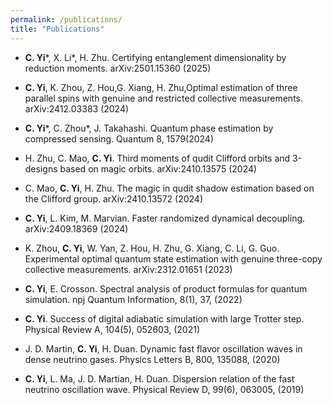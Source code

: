 ```yaml
---
permalink: /publications/
title: "Publications"
---
```


- **C. Yi**\*, X. Li\*, H. Zhu. Certifying entanglement dimensionality by reduction moments. arXiv:2501.15360
(2025)

- **C. Yi**, K. Zhou, Z. Hou,G. Xiang, H. Zhu,Optimal estimation of three parallel spins with genuine and restricted
collective measurements. arXiv:2412.03383 (2024)

- **C. Yi**\*, C. Zhou\*, J. Takahashi. Quantum phase estimation by compressed sensing. Quantum 8, 1579(2024)

- H. Zhu, C. Mao, **C. Yi**. Third moments of qudit Clifford orbits and 3-designs based on magic orbits. arXiv:2410.13575
(2024)

- C. Mao, **C. Yi**, H. Zhu. The magic in qudit shadow estimation based on the Clifford group. arXiv:2410.13572
(2024)

- **C. Yi**, L. Kim, M. Marvian. Faster randomized dynamical decoupling. arXiv:2409.18369 (2024)

- K. Zhou, **C. Yi**, W. Yan, Z. Hou, H. Zhu, G. Xiang, C. Li, G. Guo. Experimental optimal quantum state
estimation with genuine three-copy collective measurements. arXiv:2312.01651 (2023)

- **C. Yi**, E. Crosson. Spectral analysis of product formulas for quantum simulation. npj Quantum Information,
8(1), 37, (2022)

- **C. Yi**. Success of digital adiabatic simulation with large Trotter step. Physical Review A, 104(5), 052603,
(2021)

- J. D. Martin, **C. Yi**, H. Duan. Dynamic fast flavor oscillation waves in dense neutrino gases. Physics Letters
B, 800, 135088, (2020)

- **C. Yi**, L. Ma, J. D. Martian, H. Duan. Dispersion relation of the fast neutrino oscillation wave. Physical Review
D, 99(6), 063005, (2019)
